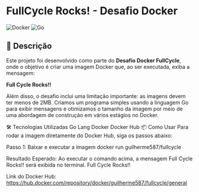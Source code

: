 # FullCycle Rocks! - Desafio Docker

![Docker](https://img.shields.io/badge/Docker-2496ED?style=for-the-badge&logo=docker&logoColor=white)
![Go](https://img.shields.io/badge/Go-00ADD8?style=for-the-badge&logo=go&logoColor=white)

## 📝 Descrição

Este projeto foi desenvolvido como parte do **Desafio Docker FullCycle**, onde o objetivo é criar uma imagem Docker que, ao ser executada, exiba a mensagem:

<b>Full Cycle Rocks!!</b>

Além disso, o desafio inclui uma limitação importante: as imagens devem ter menos de 2MB. Criamos um programa simples usando a linguagem Go para exibir mensagens e otimizamos o tamanho da imagem por meio de uma abordagem de construção em vários estágios no Docker.

🛠 Tecnologias Utilizadas
Go Lang
Docker
Docker Hub
📦 Como Usar
Para rodar a imagem diretamente do Docker Hub, siga os passos abaixo:

Passo 1: Baixar e executar a imagem
docker run guilherme587/fullcycle

Resultado Esperado:
Ao executar o comando acima, a mensagem Full Cycle Rocks!! será exibida no terminal.
Full Cycle Rocks!!

Link do Docker Hub: https://hub.docker.com/repository/docker/guilherme587/fullcycle/general
